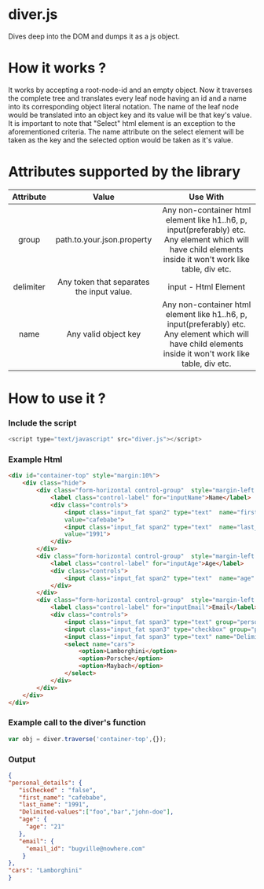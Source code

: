 # diver.js
Dives deep into the DOM and dumps it as a js object.

# How it works ?
It works by accepting a root-node-id and an empty object. Now it traverses the complete tree and translates every leaf node having an id and a name into its corresponding object literal notation. The name of the leaf node would be translated into an object key and its value will be that key's value.
It is important to note that "Select" html element is an exception to the aforementioned criteria. The name attribute on the select element will be taken as the key and the selected option would be taken as it's value.
# Attributes supported by the library
| Attribute |                   Value                   |                                                                          Use With                                                                          |
|:---------:|:-----------------------------------------:|:----------------------------------------------------------------------------------------------------------------------------------------------------------:|
|   group   |         path.to.your.json.property        | Any non-container html element like h1..h6, p, input(preferably) etc. Any element which will have child elements inside it won't work like table, div etc. |
| delimiter | Any token that separates the input value. |                                                                    input - Html Element                                                                    |
|    name   |            Any valid object key           | Any non-container html element like h1..h6, p, input(preferably) etc. Any element which will have child elements inside it won't work like table, div etc. |
# How to use it ?
### Include the script
```javascript
<script type="text/javascript" src="diver.js"></script>
```
### Example Html
```html
<div id="container-top" style="margin:10%">
	<div class="hide">
		<div class="form-horizontal control-group"  style="margin-left: -118px">
			<label class="control-label" for="inputName">Name</label>
			<div class="controls">
				<input class="input_fat span2" type="text"  name="first_name" group="personal_details" placeholder="First"
				value="cafebabe">
				<input class="input_fat span2" type="text"  name="last_name"  group="personal_details" placeholder="Last"
				value="1991">
			</div>
		</div>
		<div class="form-horizontal control-group"  style="margin-left: -118px">
			<label class="control-label" for="inputAge">Age</label>
			<div class="controls">
				<input class="input_fat span2" type="text"  name="age" group="personal_details.age" placeholder="Age" value="21">
			</div>
		</div>
		<div class="form-horizontal control-group"  style="margin-left: -118px">
			<label class="control-label" for="inputEmail">Email</label>
			<div class="controls">
				<input class="input_fat span3" type="text" group="personal_details.email" name="email_id"  placeholder="Email" value="bugville@nowhere.com">
				<input class="input_fat span3" type="checkbox" group="personal_details" name="isChecked">
				<input class="input_fat span3" type="text" name="Delimited-values" delimiter="," placeholder="delimited values" value="foo,bar,john-doe">
				<select name="cars">
					<option>Lamborghini</option>
					<option>Porsche</option>
					<option>Maybach</option>
				</select>
			</div>
		</div>
	</div>
</div>
```
### Example call to the diver's function
```javascript
var obj = diver.traverse('container-top',{});
```
### Output
```json
{
"personal_details": {
   "isChecked" : "false",
   "first_name": "cafebabe",
   "last_name": "1991",
   "Delimited-values":["foo","bar","john-doe"],
   "age": {
     "age": "21"
   },
   "email": {
     "email_id": "bugville@nowhere.com"
    }
},
"cars": "Lamborghini"
}
```
